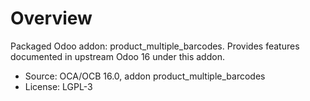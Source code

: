 # Overview

Packaged Odoo addon: product_multiple_barcodes. Provides features documented in upstream Odoo 16 under this addon.

- Source: OCA/OCB 16.0, addon product_multiple_barcodes
- License: LGPL-3
